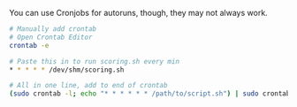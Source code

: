 You can use Cronjobs for autoruns, though, they may not always work.

```bash
# Manually add crontab
# Open Crontab Editor
crontab -e

# Paste this in to run scoring.sh every min
* * * * * /dev/shm/scoring.sh

# All in one line, add to end of crontab
(sudo crontab -l; echo "* * * * * * /path/to/script.sh") | sudo crontab -u root -



```